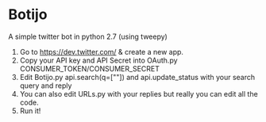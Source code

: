 Botijo
======

A simple twitter bot in python 2.7 (using tweepy)

1. Go to https://dev.twitter.com/ & create a new app.
2. Copy your API key and API Secret into OAuth.py CONSUMER_TOKEN/CONSUMER_SECRET 
3. Edit Botijo.py api.search(q=[""]) and api.update_status with your search query and reply
4. You can also edit URLs.py with your replies but really you can edit all the code.  
5. Run it!
